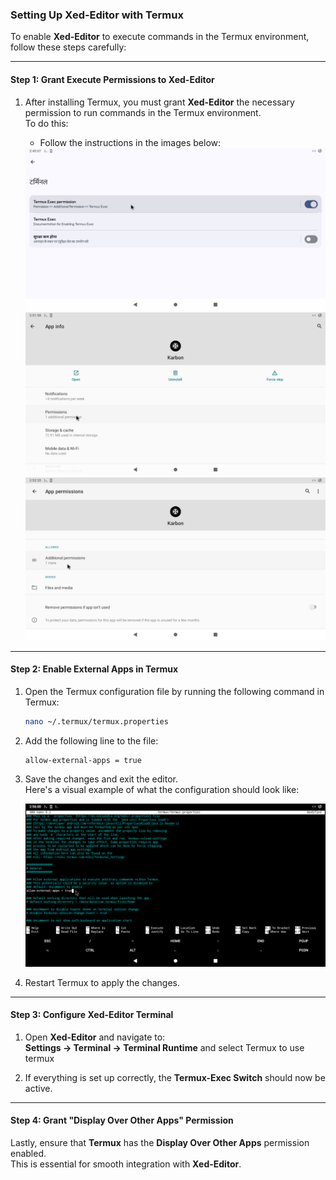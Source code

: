 ### Setting Up **Xed-Editor** with Termux

To enable **Xed-Editor** to execute commands in the Termux environment, follow these steps carefully:

---

#### Step 1: Grant Execute Permissions to **Xed-Editor**

1. After installing Termux, you must grant **Xed-Editor** the necessary permission to run commands in the Termux environment.  
   To do this:  

   - Follow the instructions in the images below:

   <img src="screenshots/execPerm.png" alt="Grant Execute Permission - Step 1" />
   <img src="screenshots/Perm.png" alt="Grant Execute Permission - Step 2" />
   <img src="screenshots/Aperm.png" alt="Grant Execute Permission - Step 3" />

---

#### Step 2: Enable External Apps in Termux

1. Open the Termux configuration file by running the following command in Termux:

   ```bash
   nano ~/.termux/termux.properties
   ```

2. Add the following line to the file:

   ```text
   allow-external-apps = true
   ```

3. Save the changes and exit the editor.  
   Here's a visual example of what the configuration should look like:  

   <img src="screenshots/externalApp.png" alt="Enable External Apps Screenshot" />

4. Restart Termux to apply the changes.

---

#### Step 3: Configure Xed-Editor Terminal

1. Open **Xed-Editor** and navigate to:  
   **Settings → Terminal → Terminal Runtime** and select Termux to use termux
   
3. If everything is set up correctly, the **Termux-Exec Switch** should now be active.

---

#### Step 4: Grant "Display Over Other Apps" Permission

Lastly, ensure that **Termux** has the **Display Over Other Apps** permission enabled.  
This is essential for smooth integration with **Xed-Editor**.
